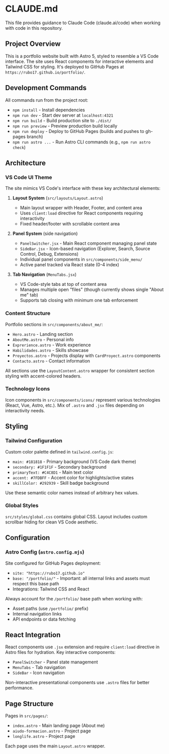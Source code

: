 # CLAUDE.md

This file provides guidance to Claude Code (claude.ai/code) when working with code in this repository.

## Project Overview

This is a portfolio website built with Astro 5, styled to resemble a VS Code interface. The site uses React components for interactive elements and Tailwind CSS for styling. It's deployed to GitHub Pages at `https://rubo17.github.io/portfolio/`.

## Development Commands

All commands run from the project root:

- `npm install` - Install dependencies
- `npm run dev` - Start dev server at `localhost:4321`
- `npm run build` - Build production site to `./dist/`
- `npm run preview` - Preview production build locally
- `npm run deploy` - Deploy to GitHub Pages (builds and pushes to gh-pages branch)
- `npm run astro ...` - Run Astro CLI commands (e.g., `npm run astro check`)

## Architecture

### VS Code UI Theme

The site mimics VS Code's interface with these key architectural elements:

1. **Layout System** (`src/layouts/Layout.astro`)
   - Main layout wrapper with Header, Footer, and content area
   - Uses `client:load` directive for React components requiring interactivity
   - Fixed header/footer with scrollable content area

2. **Panel System** (side navigation)
   - `PanelSwitcher.jsx` - Main React component managing panel state
   - `SideBar.jsx` - Icon-based navigation (Explorer, Search, Source Control, Debug, Extensions)
   - Individual panel components in `src/components/side_menu/`
   - Active panel tracked via React state (0-4 index)

3. **Tab Navigation** (`MenuTabs.jsx`)
   - VS Code-style tabs at top of content area
   - Manages multiple open "files" (though currently shows single "About me" tab)
   - Supports tab closing with minimum one tab enforcement

### Content Structure

Portfolio sections in `src/components/about_me/`:
- `Hero.astro` - Landing section
- `AboutMe.astro` - Personal info
- `Exprerience.astro` - Work experience
- `Habilidades.astro` - Skills showcase
- `Proyectos.astro` - Projects display with `CardProyect.astro` components
- `Contacto.astro` - Contact information

All sections use the `LayoutContent.astro` wrapper for consistent section styling with accent-colored headers.

### Technology Icons

Icon components in `src/components/icons/` represent various technologies (React, Vue, Astro, etc.). Mix of `.astro` and `.jsx` files depending on interactivity needs.

## Styling

### Tailwind Configuration

Custom color palette defined in `tailwind.config.js`:
- `main: #181818` - Primary background (VS Code dark theme)
- `secondary: #1F1F1F` - Secondary background
- `primaryText: #C4C8D1` - Main text color
- `accent: #7FDBFF` - Accent color for highlights/active states
- `skillColor: #292939` - Skill badge background

Use these semantic color names instead of arbitrary hex values.

### Global Styles

`src/styles/global.css` contains global CSS. Layout includes custom scrollbar hiding for clean VS Code aesthetic.

## Configuration

### Astro Config (`astro.config.mjs`)

Site configured for GitHub Pages deployment:
- `site: "https://rubo17.github.io"`
- `base: "/portfolio/"` - Important: all internal links and assets must respect this base path
- Integrations: Tailwind CSS and React

Always account for the `/portfolio/` base path when working with:
- Asset paths (use `/portfolio/` prefix)
- Internal navigation links
- API endpoints or data fetching

## React Integration

React components use `.jsx` extension and require `client:load` directive in Astro files for hydration. Key interactive components:
- `PanelSwitcher` - Panel state management
- `MenuTabs` - Tab navigation
- `SideBar` - Icon navigation

Non-interactive presentational components use `.astro` files for better performance.

## Page Structure

Pages in `src/pages/`:
- `index.astro` - Main landing page (About me)
- `aiudo-formacion.astro` - Project page
- `longlife.astro` - Project page

Each page uses the main `Layout.astro` wrapper.
